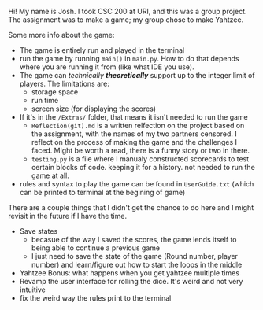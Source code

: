 Hi! My name is Josh. I took CSC 200 at URI, and this was a group project. The assignment was to make a game; my group chose to make Yahtzee.

Some more info about the game:
  - The game is entirely run and played in the terminal
  - run the game by running `main()` in `main.py`. How to do that depends where you are running it from (like what IDE you use).
  - The game can *technically* ***theoretically*** support up to the integer limit of players. The limitations are:
    - storage space
    - run time
    - screen size (for displaying the scores)
  - If it's in the `/Extras/` folder, that means it isn't needed to run the game
    - `Reflection(git).md` is a written relfection on the project based on the assignment, with the names of my two partners censored. I reflect on the process of making the game and the challenges I faced. Might be worth a read, there is a funny story or two in there.
    - `testing.py` is a file where I manualy constructed scorecards to test certain blocks of code. keeping it for a history. not needed to run the game at all.
  - rules and syntax to play the game can be found in `UserGuide.txt` (which can be printed to terminal at the begining of game)




There are a couple things that I didn't get the chance to do here and I might revisit in the future if I have the time.
- Save states
  - becasue of the way I saved the scores, the game lends itself to being able to continue a previous game
  - I just need to save the state of the game (Round number, player number) and learn/figure out how to start the loops in the middle
- Yahtzee Bonus: what happens when you get yahtzee multiple times
- Revamp the user interface for rolling the dice. It's weird and not very intuitive
- fix the weird way the rules print to the terminal
